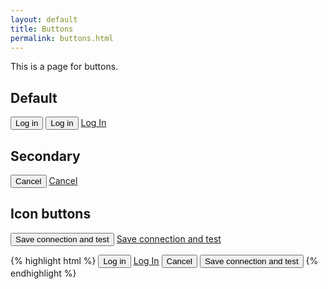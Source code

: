 ```yaml
---
layout: default
title: Buttons
permalink: buttons.html
---
```


This is a page for buttons.

Default
------------------------------------------------------------------------------

<div class="styleguide-element">
    <button type="button" class="btn btn-primary">Log in</button>
    <button type="button" class="btn btn-primary">Log in</button>
    <a href="#" class="btn btn-primary">Log In</a>
</div>


Secondary
------------------------------------------------------------------------------

<div class="styleguide-element">
    <button type="reset" class="btn btn-secondary">Cancel</button>
    <a href="#" class="btn btn-secondary">Cancel</a>
</div>

Icon buttons
------------------------------------------------------------------------------

<div class="styleguide-element">
    <button type="button" class="btn btn-icon btn-test-01">Save connection and test</button>
    <a href="#" class="btn btn-icon btn-test-01">Save connection and test</a>
</div>

{% highlight html %}
<button type="button" class="btn btn-primary">Log in</button>
<a href="#" class="btn btn-primary">Log In</a>
<button type="reset" class="btn btn-secondary">Cancel</button>
<button type="button" class="btn btn-icon btn-test-01">Save connection and test</button>
{% endhighlight %}